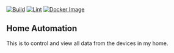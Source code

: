[![Build](https://github.com/atmassey/home-automation/actions/workflows/build.yml/badge.svg)](https://github.com/atmassey/home-automation/actions/workflows/build.yml)
[![Lint](https://github.com/atmassey/home-automation/actions/workflows/lint.yml/badge.svg)](https://github.com/atmassey/home-automation/actions/workflows/lint.yml)
[![Docker Image](https://github.com/atmassey/home-automation/actions/workflows/docker.yml/badge.svg)](https://github.com/atmassey/home-automation/actions/workflows/docker.yml)

## Home Automation
This is to control and view all data from the devices in my home.
